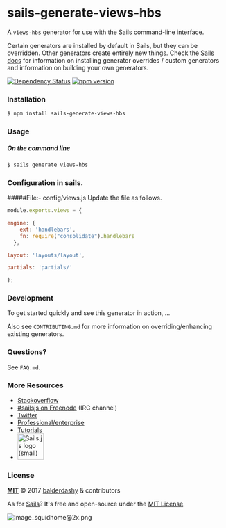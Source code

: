 # sails-generate-views-hbs

A `views-hbs` generator for use with the Sails command-line interface.

Certain generators are installed by default in Sails, but they can be overridden.  Other generators create entirely new things.  Check the [Sails docs](http://sailsjs.org/#!documentation) for information on installing generator overrides / custom generators and information on building your own generators.

[![Dependency Status](https://david-dm.org/bhaskarmelkani/sails-generate-views-hbs/status.svg?style=flat)](https://david-dm.org/bhaskarmelkani/sails-generate-views-hbs)  [![npm version](https://badge.fury.io/js/sails-generate-views-hbs.svg)](https://badge.fury.io/js/sails-generate-views-hbs)


### Installation

```sh
$ npm install sails-generate-views-hbs
```


### Usage

##### On the command line

```sh
$ sails generate views-hbs
```


### Configuration in sails.
#####File:- config/views.js
Update the file as follows.

```js
module.exports.views = {

engine: {
    ext: 'handlebars',
    fn: require("consolidate").handlebars
  },

layout: 'layouts/layout',

partials: 'partials/'

};
```
### Development

To get started quickly and see this generator in action, ...

Also see `CONTRIBUTING.md` for more information on overriding/enhancing existing generators.



### Questions?

See `FAQ.md`.



### More Resources

- [Stackoverflow](http://stackoverflow.com/questions/tagged/sails.js)
- [#sailsjs on Freenode](http://webchat.freenode.net/) (IRC channel)
- [Twitter](https://twitter.com/sailsjs)
- [Professional/enterprise](https://github.com/balderdashy/sails-docs/blob/master/FAQ.md#are-there-professional-support-options)
- [Tutorials](https://github.com/balderdashy/sails-docs/blob/master/FAQ.md#where-do-i-get-help)
- <a href="http://sailsjs.org" target="_blank" title="Node.js framework for building realtime APIs."><img src="https://github-camo.global.ssl.fastly.net/9e49073459ed4e0e2687b80eaf515d87b0da4a6b/687474703a2f2f62616c64657264617368792e6769746875622e696f2f7361696c732f696d616765732f6c6f676f2e706e67" width=60 alt="Sails.js logo (small)"/></a>


### License

**[MIT](./LICENSE)**
&copy; 2017 [balderdashy](http://github.com/balderdashy) & contributors

As for [Sails](http://sailsjs.org)?  It's free and open-source under the [MIT License](http://sails.mit-license.org/).

![image_squidhome@2x.png](http://i.imgur.com/RIvu9.png)
